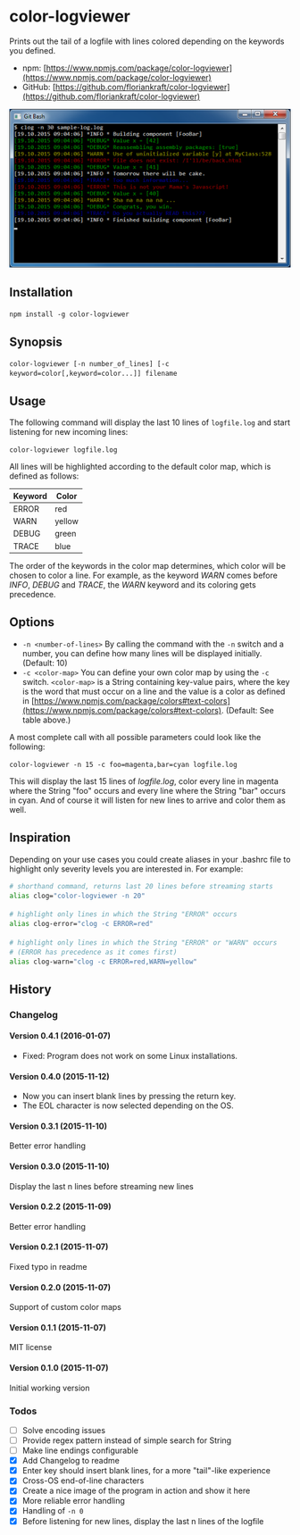 # color-logviewer

Prints out the tail of a logfile with lines colored depending on the keywords you defined.

* npm: [https://www.npmjs.com/package/color-logviewer](https://www.npmjs.com/package/color-logviewer)
* GitHub: [https://github.com/floriankraft/color-logviewer](https://github.com/floriankraft/color-logviewer)

![color-logviewer in action](https://raw.githubusercontent.com/floriankraft/color-logviewer/master/color-logviewer.png)

## Installation

`npm install -g color-logviewer`

## Synopsis

`color-logviewer [-n number_of_lines] [-c keyword=color[,keyword=color...]] filename`

## Usage

The following command will display the last 10 lines of `logfile.log` and start listening for new incoming lines:

`color-logviewer logfile.log`

All lines will be highlighted according to the default color map, which is defined as follows:

| Keyword | Color   |
| ------- | ------- |
| ERROR   | red     |
| WARN    | yellow  |
| DEBUG   | green   |
| TRACE   | blue    |

The order of the keywords in the color map determines, which color will be chosen to color a line. For example, as the
keyword _WARN_ comes before _INFO_, _DEBUG_ and _TRACE_, the _WARN_ keyword and its coloring gets precedence.

## Options

* `-n <number-of-lines>` By calling the command with the `-n` switch and a number, you can define how many lines will
be displayed initially. (Default: 10)
* `-c <color-map>` You can define your own color map by using the `-c` switch. `<color-map>` is a String containing
key-value pairs, where the key is the word that must occur on a line and the value is a color as defined in
[https://www.npmjs.com/package/colors#text-colors](https://www.npmjs.com/package/colors#text-colors). (Default: See table
above.)

A most complete call with all possible parameters could look like the following:

`color-logviewer -n 15 -c foo=magenta,bar=cyan logfile.log`

This will display the last 15 lines of _logfile.log_, color every line in magenta where the String "foo" occurs and
every line where the String "bar" occurs in cyan. And of course it will listen for new lines to arrive and color them as
well.

## Inspiration

Depending on your use cases you could create aliases in your .bashrc file to highlight only severity levels you are
interested in. For example:

```bash
# shorthand command, returns last 20 lines before streaming starts
alias clog="color-logviewer -n 20"

# highlight only lines in which the String "ERROR" occurs
alias clog-error="clog -c ERROR=red"

# highlight only lines in which the String "ERROR" or "WARN" occurs
# (ERROR has precedence as it comes first)
alias clog-warn="clog -c ERROR=red,WARN=yellow"
```

## History

### Changelog

#### Version 0.4.1 (2016-01-07)
* Fixed: Program does not work on some Linux installations.

#### Version 0.4.0 (2015-11-12)
* Now you can insert blank lines by pressing the return key.
* The EOL character is now selected depending on the OS.

#### Version 0.3.1 (2015-11-10)
Better error handling

#### Version 0.3.0 (2015-11-10)
Display the last n lines before streaming new lines

#### Version 0.2.2 (2015-11-09)
Better error handling

#### Version 0.2.1 (2015-11-07)
Fixed typo in readme

#### Version 0.2.0 (2015-11-07)
Support of custom color maps

#### Version 0.1.1 (2015-11-07)
MIT license

#### Version 0.1.0 (2015-11-07)
Initial working version

### Todos

* [ ] Solve encoding issues
* [ ] Provide regex pattern instead of simple search for String
* [ ] Make line endings configurable
* [x] Add Changelog to readme
* [x] Enter key should insert blank lines, for a more "tail"-like experience
* [x] Cross-OS end-of-line characters
* [x] Create a nice image of the program in action and show it here
* [x] More reliable error handling
* [x] Handling of `-n 0`
* [x] Before listening for new lines, display the last n lines of the logfile
